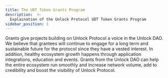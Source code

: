 ```yaml
---
title: The UDT Token Grants Program
description:  >-
  Explaination of the Unlock Protocol UDT Token Grants Program
sidebar_position: 1
---
```


Grants give projects building on Unlock Protocol a voice in the Unlock DAO. We believe that grantees will continue to engage for a long term and sustainable future for the protocol since they have a vested interest. In addition, healthy ecosystem growth happens through application integrations, education and events. Grants from the Unlock DAO can help the entire ecosystem run smoothly and increase network volume, add to credibility and boost the visibility of Unlock Protocol. 
